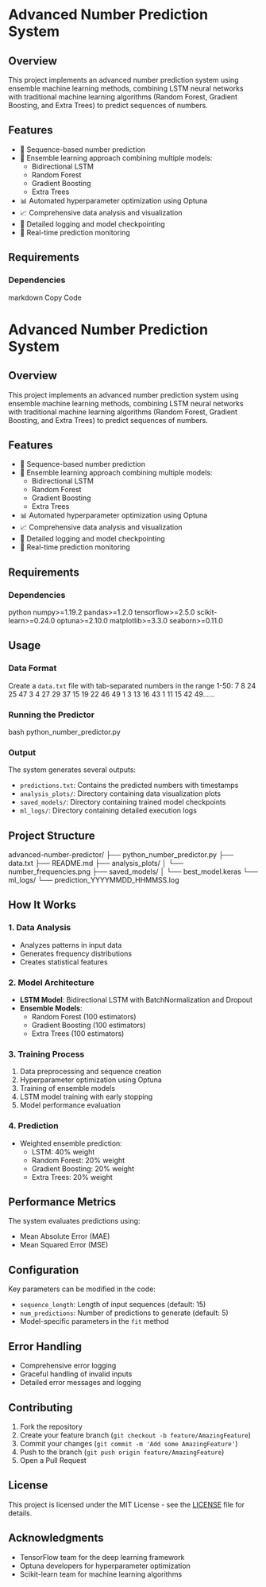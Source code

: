 # Advanced Number Prediction System

## Overview
This project implements an advanced number prediction system using ensemble machine learning methods, combining LSTM neural networks with traditional machine learning algorithms (Random Forest, Gradient Boosting, and Extra Trees) to predict sequences of numbers.

## Features
- 🧮 Sequence-based number prediction
- 🤖 Ensemble learning approach combining multiple models:
  - Bidirectional LSTM
  - Random Forest
  - Gradient Boosting
  - Extra Trees
- 📊 Automated hyperparameter optimization using Optuna
- 📈 Comprehensive data analysis and visualization
- 📝 Detailed logging and model checkpointing
- 🔄 Real-time prediction monitoring

## Requirements

### Dependencies

markdown
Copy Code
# Advanced Number Prediction System

## Overview
This project implements an advanced number prediction system using ensemble machine learning methods, combining LSTM neural networks with traditional machine learning algorithms (Random Forest, Gradient Boosting, and Extra Trees) to predict sequences of numbers.

## Features
- 🧮 Sequence-based number prediction
- 🤖 Ensemble learning approach combining multiple models:
  - Bidirectional LSTM
  - Random Forest
  - Gradient Boosting
  - Extra Trees
- 📊 Automated hyperparameter optimization using Optuna
- 📈 Comprehensive data analysis and visualization
- 📝 Detailed logging and model checkpointing
- 🔄 Real-time prediction monitoring

## Requirements

### Dependencies
python
numpy>=1.19.2
pandas>=1.2.0
tensorflow>=2.5.0
scikit-learn>=0.24.0
optuna>=2.10.0
matplotlib>=3.3.0
seaborn>=0.11.0


## Usage

### Data Format
Create a `data.txt` file with tab-separated numbers in the range 1-50:
7	8	24	25	47
3	4	27	29	37
15	19	22	46	49
1	3	13	16	43
1	11	15	42	49......


### Running the Predictor
bash
python_number_predictor.py



### Output
The system generates several outputs:
- `predictions.txt`: Contains the predicted numbers with timestamps
- `analysis_plots/`: Directory containing data visualization plots
- `saved_models/`: Directory containing trained model checkpoints
- `ml_logs/`: Directory containing detailed execution logs

## Project Structure
advanced-number-predictor/
├── python_number_predictor.py
├── data.txt
├── README.md
├── analysis_plots/
│   └── number_frequencies.png
├── saved_models/
│   └── best_model.keras
└── ml_logs/
└── prediction_YYYYMMDD_HHMMSS.log


## How It Works

### 1. Data Analysis
- Analyzes patterns in input data
- Generates frequency distributions
- Creates statistical features

### 2. Model Architecture
- **LSTM Model**: Bidirectional LSTM with BatchNormalization and Dropout
- **Ensemble Models**: 
  - Random Forest (100 estimators)
  - Gradient Boosting (100 estimators)
  - Extra Trees (100 estimators)

### 3. Training Process
1. Data preprocessing and sequence creation
2. Hyperparameter optimization using Optuna
3. Training of ensemble models
4. LSTM model training with early stopping
5. Model performance evaluation

### 4. Prediction
- Weighted ensemble prediction:
  - LSTM: 40% weight
  - Random Forest: 20% weight
  - Gradient Boosting: 20% weight
  - Extra Trees: 20% weight

## Performance Metrics
The system evaluates predictions using:
- Mean Absolute Error (MAE)
- Mean Squared Error (MSE)

## Configuration
Key parameters can be modified in the code:
- `sequence_length`: Length of input sequences (default: 15)
- `num_predictions`: Number of predictions to generate (default: 5)
- Model-specific parameters in the `fit` method

## Error Handling
- Comprehensive error logging
- Graceful handling of invalid inputs
- Detailed error messages and logging

## Contributing
1. Fork the repository
2. Create your feature branch (`git checkout -b feature/AmazingFeature`)
3. Commit your changes (`git commit -m 'Add some AmazingFeature'`)
4. Push to the branch (`git push origin feature/AmazingFeature`)
5. Open a Pull Request

## License
This project is licensed under the MIT License - see the [LICENSE](LICENSE) file for details.

## Acknowledgments
- TensorFlow team for the deep learning framework
- Optuna developers for hyperparameter optimization
- Scikit-learn team for machine learning algorithms
